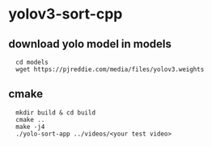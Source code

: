 # yolov3-sort-cpp

## download yolo model in models
```
  cd models
  wget https://pjreddie.com/media/files/yolov3.weights 
```
## cmake
```
  mkdir build & cd build
  cmake ..
  make -j4
  ./yolo-sort-app ../videos/<your test video>
```
